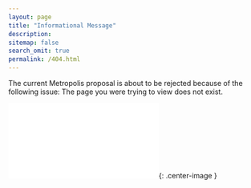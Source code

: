 ```yaml
---
layout: page
title: "Informational Message"
description:
sitemap: false
search_omit: true
permalink: /404.html
---  
```


The current Metropolis proposal is about to be rejected because of the following issue: The page you were trying to view does not exist.

![Fermiac](/images/ulam-fermiac.pdf){: .center-image }
